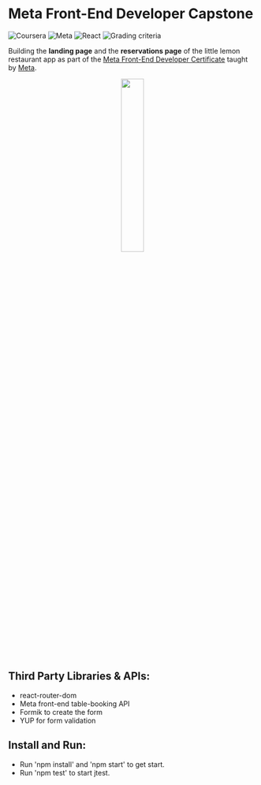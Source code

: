 # Meta Front-End Developer Capstone

![Coursera](https://img.shields.io/badge/Coursera-0747a6?style=flat&logo=coursera&logoColor=white)
![Meta](https://img.shields.io/badge/Meta-0668E1?style=flat&logo=meta&logoColor=white)
![React](https://img.shields.io/badge/React-499CB8?style=flat&logo=react&logoColor=white)
![Grading criteria](https://img.shields.io/badge/Grading%20criteria-Passing-brightgreen)

Building the **landing page** and the **reservations page** of the little lemon restaurant app as part of the [Meta Front-End Developer Certificate](https://www.coursera.org/professional-certificates/meta-front-end-developer) taught by [Meta](https://www.facebook.com/business/learn/front-end-back-end-developer-certificate-coursera).

<p align="center">
    <a href="https://www.credly.com/org/facebook-blueprint/badge/meta-front-end-developer-certificate">
        <img src="public/meta-frontend-cert.png" width="30%" height="30%" />
    </a>
</p>

## Third Party Libraries & APIs:

- react-router-dom
- Meta front-end table-booking API
- Formik to create the form
- YUP for form validation

## Install and Run:

- Run 'npm install' and 'npm start' to get start.
- Run 'npm test' to start jtest.
